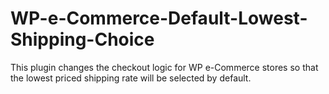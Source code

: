 WP-e-Commerce-Default-Lowest-Shipping-Choice
============================================

This plugin changes the checkout logic for WP e-Commerce stores so that the lowest priced shipping rate will be selected by default.
